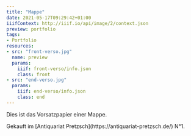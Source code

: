 ```yaml
---
title: "Mappe"
date: 2021-05-17T09:29:42+01:00
iiifContext: http://iiif.io/api/image/2/context.json
preview: portfolio
tags:
- Portfolio
resources:
- src: "front-verso.jpg"
  name: preview
  params:
    iiif: front-verso/info.json
    class: front
- src: "end-verso.jpg"
  params:
    iiif: end-verso/info.json
    class: end
---
```

Dies ist das Vorsatzpapier einer Mappe.
<!--more-->
<div class="source">
Gekauft im [Antiquariat Pretzsch](https://antiquariat-pretzsch.de/) N°1.
</div>
